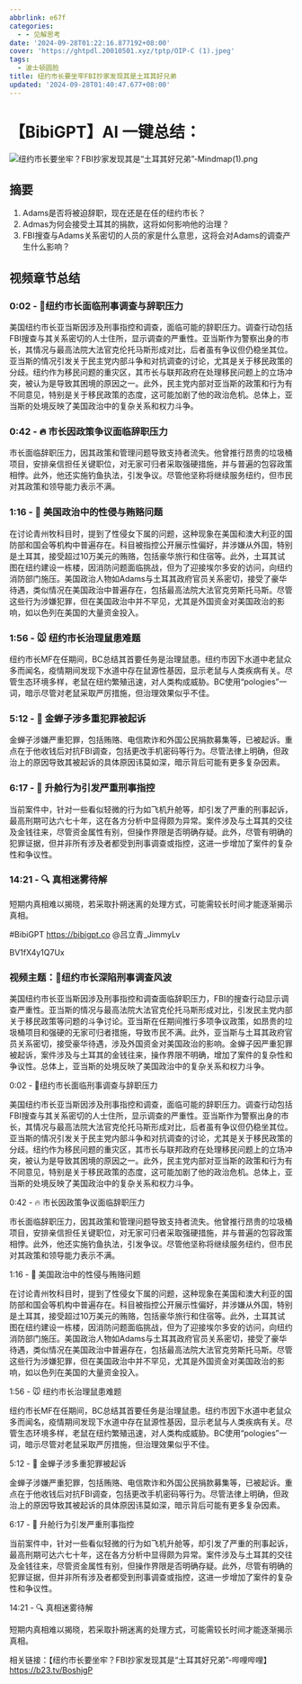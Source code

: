 ```yaml
---
abbrlink: e67f
categories:
  - - 见解思考
date: '2024-09-28T01:22:16.877192+08:00'
cover: 'https://ghtpdl.20010501.xyz/tptp/OIP-C (1).jpeg'
tags:
  - 波士顿圆脸
title: 纽约市长要坐牢FBI抄家发现其是土耳其好兄弟
updated: '2024-09-28T01:40:47.677+08:00'
---
```

# 【BibiGPT】AI 一键总结：

![纽约市长要坐牢？FBI抄家发现其是“土耳其好兄弟”-Mindmap(1).png](https://ghtpdl.20010501.xyz/tptp/纽约市长要坐牢？FBI抄家发现其是“土耳其好兄弟”-Mindmap(1).png)

## 摘要

1. Adams是否将被迫辞职，现在还是在任的纽约市长？
2. Admas为何会接受土耳其的捐款，这将如何影响他的治理？
3. FBI搜查与Adams关系密切的人员的家是什么意思，这将会对Adams的调查产生什么影响？

## 视频章节总结

### 0:02 - 🚨纽约市长面临刑事调查与辞职压力

美国纽约市长亚当斯因涉及刑事指控和调查，面临可能的辞职压力。调查行动包括FBI搜查与其关系密切的人士住所，显示调查的严重性。亚当斯作为警察出身的市长，其情况与最高法院大法官克伦托马斯形成对比，后者虽有争议但仍稳坐其位。亚当斯的情况引发关于民主党内部斗争和对抗调查的讨论，尤其是关于移民政策的分歧。纽约作为移民问题的重灾区，其市长与联邦政府在处理移民问题上的立场冲突，被认为是导致其困境的原因之一。此外，民主党内部对亚当斯的政策和行为有不同意见，特别是关于移民政策的态度，这可能加剧了他的政治危机。总体上，亚当斯的处境反映了美国政治中的复杂关系和权力斗争。

### 0:42 - 🔥 市长因政策争议面临辞职压力

市长面临辞职压力，因其政策和管理问题导致支持者流失。他曾推行昂贵的垃圾桶项目，安排亲信担任关键职位，对无家可归者采取强硬措施，并与普遍的包容政策相悖。此外，他还实施钓鱼执法，引发争议。尽管他坚称将继续服务纽约，但市民对其政策和领导能力表示不满。

### 1:16 - 🚨 美国政治中的性侵与贿赂问题

在讨论青州牧科目时，提到了性侵女下属的问题，这种现象在美国和澳大利亚的国防部和国会等机构中普遍存在。科目被指控公开展示性偏好，并涉嫌从外国，特别是土耳其，接受超过10万美元的贿赂，包括豪华旅行和住宿等。此外，土耳其试图在纽约建设一栋楼，因消防问题面临挑战，但为了迎接埃尔多安的访问，向纽约消防部门施压。美国政治人物如Adams与土耳其政府官员关系密切，接受了豪华待遇，类似情况在美国政治中普遍存在，包括最高法院大法官克劳斯托马斯。尽管这些行为涉嫌犯罪，但在美国政治中并不罕见，尤其是外国资金对美国政治的影响，如以色列在美国的大量资金投入。

### 1:56 - 🐭 纽约市长治理鼠患难题

纽约市长MF在任期间，BC总结其首要任务是治理鼠患。纽约市因下水道中老鼠众多而闻名，疫情期间发现下水道中存在鼠源性基因，显示老鼠与人类疾病有关。尽管生态环境多样，老鼠在纽约繁殖迅速，对人类构成威胁。BC使用“pologies”一词，暗示尽管对老鼠采取严厉措施，但治理效果似乎不佳。

### 5:12 - 🚨 金蝉子涉多重犯罪被起诉

金蝉子涉嫌严重犯罪，包括贿赂、电信欺诈和外国公民捐款募集等，已被起诉。重点在于他收钱后对抗FBI调查，包括更改手机密码等行为。尽管法律上明确，但政治上的原因导致其被起诉的具体原因讳莫如深，暗示背后可能有更多复杂因素。

### 6:17 - 🛫 升舱行为引发严重刑事指控

当前案件中，针对一些看似轻微的行为如飞机升舱等，却引发了严重的刑事起诉，最高刑期可达六七十年，这在各方分析中显得颇为异常。案件涉及与土耳其的交往及金钱往来，尽管资金属性有别，但操作界限是否明确存疑。此外，尽管有明确的犯罪证据，但并非所有涉及者都受到刑事调查或指控，这进一步增加了案件的复杂性和争议性。

### 14:21 - 🔍 真相迷雾待解

短期内真相难以揭晓，若采取扑朔迷离的处理方式，可能需较长时间才能逐渐揭示真相。

#BibiGPT https://bibigpt.co @吕立青_JimmyLv

BV1fX4y1Q7Ux

### 视频主题：🚨纽约市长深陷刑事调查风波

美国纽约市长亚当斯因涉及刑事指控和调查面临辞职压力，FBI的搜查行动显示调查严重性。亚当斯的情况与最高法院大法官克伦托马斯形成对比，引发民主党内部关于移民政策等问题的斗争讨论。亚当斯在任期间推行多项争议政策，如昂贵的垃圾桶项目和强硬的无家可归者措施，导致市民不满。此外，亚当斯与土耳其政府官员关系密切，接受豪华待遇，涉及外国资金对美国政治的影响。金蝉子因严重犯罪被起诉，案件涉及与土耳其的金钱往来，操作界限不明确，增加了案件的复杂性和争议性。总体上，亚当斯的处境反映了美国政治中的复杂关系和权力斗争。

0:02 - 🚨纽约市长面临刑事调查与辞职压力

美国纽约市长亚当斯因涉及刑事指控和调查，面临可能的辞职压力。调查行动包括FBI搜查与其关系密切的人士住所，显示调查的严重性。亚当斯作为警察出身的市长，其情况与最高法院大法官克伦托马斯形成对比，后者虽有争议但仍稳坐其位。亚当斯的情况引发关于民主党内部斗争和对抗调查的讨论，尤其是关于移民政策的分歧。纽约作为移民问题的重灾区，其市长与联邦政府在处理移民问题上的立场冲突，被认为是导致其困境的原因之一。此外，民主党内部对亚当斯的政策和行为有不同意见，特别是关于移民政策的态度，这可能加剧了他的政治危机。总体上，亚当斯的处境反映了美国政治中的复杂关系和权力斗争。

0:42 - 🔥 市长因政策争议面临辞职压力

市长面临辞职压力，因其政策和管理问题导致支持者流失。他曾推行昂贵的垃圾桶项目，安排亲信担任关键职位，对无家可归者采取强硬措施，并与普遍的包容政策相悖。此外，他还实施钓鱼执法，引发争议。尽管他坚称将继续服务纽约，但市民对其政策和领导能力表示不满。

1:16 - 🚨 美国政治中的性侵与贿赂问题

在讨论青州牧科目时，提到了性侵女下属的问题，这种现象在美国和澳大利亚的国防部和国会等机构中普遍存在。科目被指控公开展示性偏好，并涉嫌从外国，特别是土耳其，接受超过10万美元的贿赂，包括豪华旅行和住宿等。此外，土耳其试图在纽约建设一栋楼，因消防问题面临挑战，但为了迎接埃尔多安的访问，向纽约消防部门施压。美国政治人物如Adams与土耳其政府官员关系密切，接受了豪华待遇，类似情况在美国政治中普遍存在，包括最高法院大法官克劳斯托马斯。尽管这些行为涉嫌犯罪，但在美国政治中并不罕见，尤其是外国资金对美国政治的影响，如以色列在美国的大量资金投入。

1:56 - 🐭 纽约市长治理鼠患难题

纽约市长MF在任期间，BC总结其首要任务是治理鼠患。纽约市因下水道中老鼠众多而闻名，疫情期间发现下水道中存在鼠源性基因，显示老鼠与人类疾病有关。尽管生态环境多样，老鼠在纽约繁殖迅速，对人类构成威胁。BC使用“pologies”一词，暗示尽管对老鼠采取严厉措施，但治理效果似乎不佳。

5:12 - 🚨 金蝉子涉多重犯罪被起诉

金蝉子涉嫌严重犯罪，包括贿赂、电信欺诈和外国公民捐款募集等，已被起诉。重点在于他收钱后对抗FBI调查，包括更改手机密码等行为。尽管法律上明确，但政治上的原因导致其被起诉的具体原因讳莫如深，暗示背后可能有更多复杂因素。

6:17 - 🛫 升舱行为引发严重刑事指控

当前案件中，针对一些看似轻微的行为如飞机升舱等，却引发了严重的刑事起诉，最高刑期可达六七十年，这在各方分析中显得颇为异常。案件涉及与土耳其的交往及金钱往来，尽管资金属性有别，但操作界限是否明确存疑。此外，尽管有明确的犯罪证据，但并非所有涉及者都受到刑事调查或指控，这进一步增加了案件的复杂性和争议性。

14:21 - 🔍 真相迷雾待解

短期内真相难以揭晓，若采取扑朔迷离的处理方式，可能需较长时间才能逐渐揭示真相。

相关链接：【纽约市长要坐牢？FBI抄家发现其是“土耳其好兄弟”-哔哩哔哩】 https://b23.tv/BoshjgP
